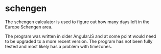 # schengen
The schengen calculator is used to figure out how many days left in the Europe Schengen area. 

The program was written in older AngularJS and at some point would need to be upgraded to a more recent version. The program has not been fully tested and most likely has a problem with timezones.
